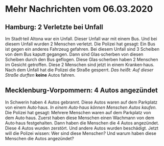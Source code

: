 # Mehr Nachrichten vom 06.03.2020


## Hamburg: 2 Verletzte bei Unfall
Im Stadt·teil Altona war ein Unfall. Dieser Unfall war mit einem Bus. Und bei diesem Unfall wurden 2 Menschen verletzt. Die Polizei hat gesagt: Ein Bus ist gegen ein anderes Fahrzeug gefahren. Bei diesem Unfall sind 3 Scheiben von dem Bus kaputt gegangen. Dann sind Glas·scherben von diesen Scheiben durch den Bus geflogen. Diese Glas·scherben haben 2 Menschen im Gesicht getroffen. Diese 2 Menschen sind jetzt in einem Kranken·haus. Nach dem Unfall hat die Polizei die Straße gesperrt. *Das heißt:*   *Auf dieser Straße durften*  **keine** Autos fahren. 

## Mecklenburg-Vorpommern: 4 Autos angezündet
In Schwerin haben 4 Autos gebrannt. Diese Autos waren auf dem Parkplatz von einem Auto·haus.  *In einem Auto·haus können Menschen Autos kaufen.*  Die Polizei hat gesagt: Mehrere Menschen waren auf dem Parkplatz von dem Auto·haus. Zuerst haben diese Menschen einen Wachmann von dem Auto·haus festgehalten. Dann haben die Menschen die 4 Autos angezündet. Diese 4 Autos wurden zerstört. Und andere Autos wurden beschädigt. Jetzt will die Polizei wissen: Wer sind diese Menschen? Und warum haben diese Menschen die Autos angezündet? 
